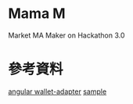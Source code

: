 # Mama M

Market MA Maker on Hackathon 3.0

# 參考資料

[angular wallet-adapter](https://github.com/heavy-duty/platform/tree/master/libs/wallet-adapter/data-access)
[sample](https://github.com/danmt/wallet-adapter-angular-sample)